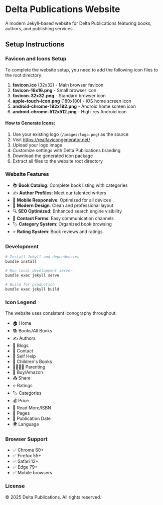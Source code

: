 # Delta Publications Website

A modern Jekyll-based website for Delta Publications featuring books, authors, and publishing services.

## Setup Instructions

### Favicon and Icons Setup

To complete the website setup, you need to add the following icon files to the root directory:

1. **favicon.ico** (32x32) - Main browser favicon
2. **favicon-16x16.png** - Small browser icon
3. **favicon-32x32.png** - Standard browser icon
4. **apple-touch-icon.png** (180x180) - iOS home screen icon
5. **android-chrome-192x192.png** - Android home screen icon
6. **android-chrome-512x512.png** - High-res Android icon

#### How to Generate Icons:

1. Use your existing logo (`/images/logo.png`) as the source
2. Visit https://realfavicongenerator.net/
3. Upload your logo image
4. Customize settings with Delta Publications branding
5. Download the generated icon package
6. Extract all files to the website root directory

### Website Features

- 📚 **Book Catalog**: Complete book listing with categories
- ✍️ **Author Profiles**: Meet our talented writers
- 📱 **Mobile Responsive**: Optimized for all devices
- 🎨 **Modern Design**: Clean and professional layout
- 🔍 **SEO Optimized**: Enhanced search engine visibility
- 📧 **Contact Forms**: Easy communication channels
- 🏷️ **Category System**: Organized book browsing
- ⭐ **Rating System**: Book reviews and ratings

### Development

```bash
# Install Jekyll and dependencies
bundle install

# Run local development server
bundle exec jekyll serve

# Build for production
bundle exec jekyll build
```

### Icon Legend

The website uses consistent iconography throughout:

- 🏠 Home
- 📚 Books/All Books
- ✍️ Authors
- 📝 Blogs
- 📧 Contact
- 💪 Self Help
- 🧸 Children's Books
- 👨‍👩‍👧‍👦 Parenting
- 🛒 Buy/Amazon
- 📤 Share
- ⭐ Ratings
- 🏷️ Categories
- 💰 Price
- 📖 Read More/ISBN
- 📄 Pages
- 📅 Publication Date
- 🌍 Language

### Browser Support

- ✅ Chrome 60+
- ✅ Firefox 55+
- ✅ Safari 12+
- ✅ Edge 79+
- ✅ Mobile browsers

### License

© 2025 Delta Publications. All rights reserved.